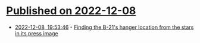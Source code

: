 # [Published on 2022-12-08](index.md)

* [2022-12-08, 19:53:46](https://news.ycombinator.com/item?id=33912401) - [Finding the B-21's hanger location from the stars in its press image](https://twitter.com/johnmcelhone8/status/1600683623250030593)
